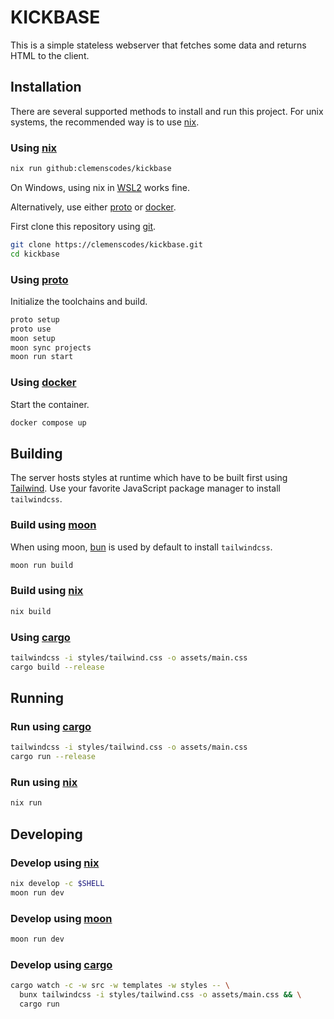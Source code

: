 # KICKBASE

This is a simple stateless webserver that fetches some data and returns
HTML to the client.

## Installation

There are several supported methods to install and run this project.
For unix systems, the recommended way is to use [nix](https://nixos.org/download/#download-nix).

### Using [nix](https://nixos.org/download/#download-nix)

```sh
nix run github:clemenscodes/kickbase
```

On Windows, using nix in [WSL2](https://learn.microsoft.com/de-de/windows/wsl/about#what-is-wsl-2)
works fine.

Alternatively, use either [proto](https://moonrepo.dev/docs/proto) or [docker](https://www.docker.com/).

First clone this repository using [git](https://git-scm.com/).

```sh
git clone https://clemenscodes/kickbase.git
cd kickbase
```

### Using [proto](https://moonrepo.dev/docs/proto/install)

Initialize the toolchains and build.

```sh
proto setup
proto use
moon setup
moon sync projects
moon run start
```

### Using [docker](https://docs.docker.com/engine/install/)

Start the container.

```sh
docker compose up
```

## Building

The server hosts styles at runtime which have to be built first using [Tailwind](https://tailwindcss.com/).
Use your favorite JavaScript package manager to install `tailwindcss`.

### Build using [moon](https://moonrepo.dev/docs)

When using moon, [bun](https://bun.sh/) is used by default to install `tailwindcss`.

```sh
moon run build
```

### Build using [nix](https://nixos.org/download/#download-nix)

```sh
nix build
```

### Using [cargo](https://doc.rust-lang.org/cargo/getting-started/installation.html)

```sh
tailwindcss -i styles/tailwind.css -o assets/main.css
cargo build --release
```

## Running

### Run using [cargo](https://doc.rust-lang.org/cargo/getting-started/installation.html)

```sh
tailwindcss -i styles/tailwind.css -o assets/main.css
cargo run --release
```

### Run using [nix](https://nixos.org/download/#download-nix)

```sh
nix run
```

## Developing

### Develop using [nix](https://nixos.org/download/#download-nix)

```sh
nix develop -c $SHELL
moon run dev
```

### Develop using [moon](https://moonrepo.dev/docs)

```sh
moon run dev
```

### Develop using [cargo](https://doc.rust-lang.org/cargo/getting-started/installation.html)

```sh
cargo watch -c -w src -w templates -w styles -- \
  bunx tailwindcss -i styles/tailwind.css -o assets/main.css && \
  cargo run
```
